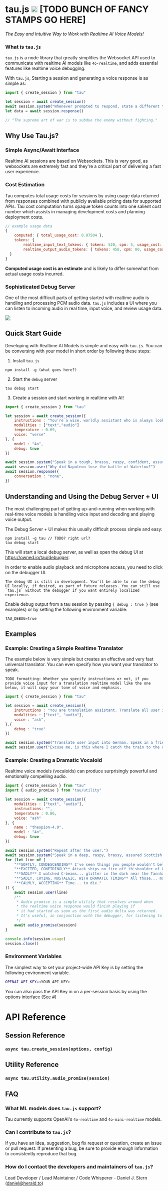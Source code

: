 # tau.js <img width=20px src="https://favicon-generator-1041699091324.us-central1.run.app/icon"> [TODO BUNCH OF FANCY STAMPS GO HERE]
*The Easy and Intuitive Way to Work with Realtime AI Voice Models!*
### What is `tau.js`
`tau.js` is a node library that greatly simplifies the Websocket API used to communicate with realtime AI models like `4o-realtime`, and adds essential features like realtime voice debugging.

With `tau.js`, Starting a session and generating a voice response is as simple as:

```javascript
import { create_session } from "tau"

let session = await create_session()
await session.system("Whenever prompted to respond, state a different teaching of the Sun Tzu.")
let data = await session.response()

// "The supreme art of war is to subdue the enemy without fighting."
```
## Why Use Tau.js?
### Simple Async/Await Interface
Realtime AI sessions are based on Websockets. This is very good, as websockets are extremely fast and they're a critical part of delivering a fast user experience.


### Cost Estimation
Tau computes total usage costs for sessions by using usage data returned from responses combined with publicly available pricing data for supported APIs. Tau cost computation turns opaque token counts into one salient cost number which assists in managing development costs and planning deployment costs.


```javascript
// example usage data
{
    computed: { total_usage_cost: 0.07504 },
    tokens: {
        realtime_input_text_tokens: { tokens: 520, cpm: 5, usage_cost: 0.0026 },,
        realtime_output_audio_tokens: { tokens: 458, cpm: 80, usage_cost: 0.03664 }
  }
}
```

**Computed usage cost is an estimate** and is likely to differ somewhat from actual usage costs incurred.

### Sophisticated Debug Server
One of the most difficult parts of getting started with realtime audio is handling and processing PCM audio data. 
`tau.js` includes a UI where you can listen to incoming audio in real time, input voice, and review usage data.
<a href="https://owned.io/tau/debugger/" target="_blank">
<!-- <div align="center"> -->
<img  src="https://storage.googleapis.com/owned-io-public-files/images/2025-02-12%2006_51_21-tau.js%20debugger.png">
<!-- </div> -->
</a>


## Quick Start Guide
Developing with Realtime AI Models is simple and easy with `tau.js`. You can be conversing with your model in short order by following these steps:
1. Install `tau.js`
```
npm install -g (what goes here?)
```

2. Start the `debug` server
```
tau debug start
```

3. Create a session and start working in realtime with AI!
```javascript
import { create_session } from "tau"

let session = await create_session({
    instructions : "You're a wise, worldly assistant who is always looking out for the user.",
    modalities : ["text","audio"]
    temperature : 0.69,
    voice: "verse"
}, {
    model : "4o",
    debug: true
})

await session.system("Speak in a tough, brassy, raspy, confident, assured, deep Scottish brogue.")
await session.user("Why did Napoleon lose the battle of Waterloo?")
await session.response({
    conversation : "none",
})
```

## Understanding and Using the Debug Server + UI

The most challenging part of getting up-and-running when working with real-time voice models is handling voice input and decoding and playing voice output.

The Debug Server + UI makes this usually difficult process simple and easy:

```
npm install -g tau // TODO? right url?
tau debug start
```

This will start a local debug server, as well as open the debug UI at <a href="https://owned.io/tau/debugger/">https://owned.io/tau/debugger</a>.  

In order to enable audio playback and microphone access, you need to click on the debugger UI. 

    The debug UI is still in development. You'll be able to run the debug UI locally, if desired, as part of future releases. You can still use `tau.js` without the debugger if you want entirely localized experience.

   

Enable debug output from a tau session by passing `{ debug : true }` (see examples) or by setting the following environment variable:

```
TAU_DEBUG=true
```


## Examples
### Example: Creating a Simple Realtime Translator
The example below is very simple but creates an effective and very fast universal translator. You can even specify how you want your translator to speak. 
    
    TODO formatting: Whether you specify instructions or not, if you provide voice input for a translation realtime model like the one below, it will copy your tone of voice and emphasis. 

```javascript
import { create_session } from "tau"

let session = await create_session({
    instructions : "You are translation assistant. Translate all user input.",
    modalities : ["text", "audio"],
    voice : "ash",
},{
    debug : "true"
})

await session.system("Translate user input into German. Speak in a friendly voice, loudly and clearly annunciating.")
await session.user("Excuse me, is this where I catch the train to the airport?")
```

### Example: Creating a Dramatic Vocaloid
Realtime voice models (vocaloids) can produce surprisingly powerful and emotionally compelling audio. 

```javascript
import { create_session } from "tau"
import { audio_promise } from "tau/utility"

let session = await create_session({
    modalities : ["text", "audio"],
    instructions: "",
    temperature : 0.86,
    voice: "ash"
}, {
    name : "thespion-4.0",
    model : "4o",
    debug: true
})

await session.system("Repeat after the user.")
await session.system("Speak in a deep, raspy, brassy, assured Scottish brogue.")
for (let line of [
    "**SOFTLY, CONDESCENDING** I've seen things you people wouldn't believe. **DISMISSIVELY** Hmph.",
    "**EXCITED, CONFIDINGLY** Attack ships on fire off th'shoulder of Orion!",
    "**SADLY** I watched C-beams... glitter in the dark near the Tannhäuser Gate!",
    "**SADLY, CRYING, NOSTALGIC, WITH DRAMATIC TIMING** All those... moments will be lost... in time, like **CLEARS THROAT** tears... in rain.",
    "**CALMLY, ACCEPTING** Time... to die."
]) {
    await session.user(line)
    /**
     * Audio promise is a simple utility that resolves around when 
     * the realtime voice response would finish playing if 
     * it had started as soon as the first audio delta was returned. 
     * It's useful, in conjunction with the debugger, for listening to long chains of realtime voice output. 
     */
    await audio_promise(session)
}

console.info(session.usage)
session.close()
```

### Environment Variables
<!-- It is simpler and more effective to define the `OPENAI_API_KEY` environment variable than to pass the API key in when creating a new session. -->
The simplest way to set your project-wide API Key is by setting the following environment variable.

```sh
OPENAI_API_KEY=<YOUR_API_KEY>
```

You can also pass the API Key in on a per-session basis by using the options interface (See #)

# API Reference
## Session Reference 
### `async tau.create_session(options, config)`

## Utility Reference
### `async tau.utility.audio_promise(session)`




## FAQ
### What ML models does `tau.js` support?
Tau currently supports OpenAI's `4o-realtime` and `4o-mini-realtime` models. 

### Can I contribute to `tau.js`?
If you have an idea, suggestion, bug fix request or question, create an issue or pull request. If presenting a bug, be sure to provide enough information to consistently reproduce that bug. 

### How do I contact the developers and maintainers of `tau.js`?
Lead Developer / Lead Maintainer / Code Whisperer - Daniel J. Stern (daniel@herald.to)